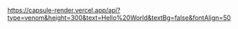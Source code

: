 <https://capsule-render.vercel.app/api?type=venom&height=300&text=Hello%20World&textBg=false&fontAlign=50>
